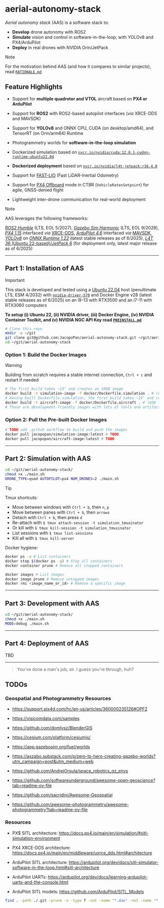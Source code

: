 # aerial-autonomy-stack

*Aerial autonomy stack* (AAS) is a software stack to:
- **Develop** drone autonomy with ROS2
- **Simulate** vision and control in software-in-the-loop, with YOLOv8 and PX4/ArduPilot
- **Deploy** in real drones with NVIDIA Orin/JetPack

> [!NOTE]
> For the motivation behind AAS (and how it compares to similar projects), read [`RATIONALE.md`](/docs/RATIONALE.md)

## Feature Highlights

- Support for **multiple quadrotor and VTOL** aircraft based on **PX4 or ArduPilot**
- Support for **ROS2** with ROS2-based autopilot interfaces (*via* XRCE-DDS and MAVSDK)
- Support for **YOLOv8** and ONNX CPU, CUDA (on desktop/amd64), and TensorRT (on Orin/arm64) Runtime
- Photogrammetry worlds for **software-in-the-loop simulation**
- Dockerized simulation based on [`nvcr.io/nvidia/cuda:12.8.1-cudnn-runtime-ubuntu22.04`](https://catalog.ngc.nvidia.com/orgs/nvidia/containers/cuda/tags)
- **Dockerized deployment** based on [`nvcr.io/nvidia/l4t-jetpack:r36.4.0`](https://catalog.ngc.nvidia.com/orgs/nvidia/containers/l4t-jetpack/tags)

- Support for [FAST-LIO](https://github.com/hku-mars/FAST_LIO) (Fast LiDAR-Inertial Odometry)
- Support for [PX4 Offboard](https://docs.px4.io/main/en/flight_modes/offboard.html) mode in CTBR (`VehicleRatesSetpoint`) for agile, GNSS-denied flight
- Lightweight inter-drone communication for real-world deployment 

> [!NOTE]
> AAS leverages the following frameworks:
>
> [*ROS2 Humble*](https://docs.ros.org/en/rolling/Releases.html) (LTS, EOL 5/2027), [*Gazebo Sim Harmonic*](https://gazebosim.org/docs/latest/releases/) (LTS, EOL 9/2028), [*PX4 1.15*](https://github.com/PX4/PX4-Autopilot/releases) interfaced *via* [XRCE-DDS](https://github.com/eProsima/Micro-XRCE-DDS/releases), [*ArduPilot 4.6*](https://github.com/ArduPilot/ardupilot/releases) interfaced *via* [MAVSDK](https://github.com/mavlink/mavsdk/releases), [*YOLOv8*](https://github.com/ultralytics/ultralytics/releases) on [*ONNX Runtime 1.22*](https://onnxruntime.ai/getting-started) (latest stable releases as of 6/2025), [*L4T 36* (Ubuntu 22-based)/*JetPack 6*](https://developer.nvidia.com/embedded/jetpack-archive) (for deployment only, latest major release as of 6/2025)

---

## Part 1: Installation of AAS

> [!IMPORTANT]
> This stack is developed and tested using a [Ubuntu 22.04](https://ubuntu.com/about/release-cycle) host (penultimate LTS, ESM 4/2032) with [`nvidia-driver-570`](https://developer.nvidia.com/datacenter-driver-archive) and Docker Engine v28 (latest stable releases as of 6/2025) on an i9-13 with RTX3500 and an i7-11 with RTX3060 computers
> 
> **To setup (i) Ubuntu 22, (ii) NVIDIA driver, (iii) Docker Engine, (iv) NVIDIA Container Toolkit, and (v) NVIDIA NGC API Key read [`PREINSTALL.md`](/docs/PREINSTALL.md)**

```sh
# Clone this repo
mkdir -p ~/git
git clone git@github.com:JacopoPan/aerial-autonomy-stack.git ~/git/aerial-autonomy-stack
cd ~/git/aerial-autonomy-stack
```

### Option 1:  Build the Docker Images

> [!WARNING]
> Building from scratch requires a stable internet connection, `Ctrl + c` and restart if needed 

```sh
# The first build takes ~15' and creates an 18GB image
docker build -t simulation-image -f docker/Dockerfile.simulation . # (6GB for ros-humble-desktop, 9GB for PX4 and ArduPilot SITL)
# Having built Dockerfile.simulation, the first build takes ~15' and creates a 16GB image
docker build -t aircraft-image -f docker/Dockerfile.aircraft . # (6GB for ros-humble-desktop, 7GB for YOLOv8, ONNX)
# These are development-friendly images with lots of tools and artifacts, trim if needed
```

### Option 2: Pull the Pre-built Docker Images

```sh
# TODO add .github workflow to build and push the images
docker pull jacopopan/simulation-image:latest # TODO
docker pull jacopopan/aircraft-image:latest # TODO
```

---

## Part 2: Simulation with AAS

```sh
cd ~/git/aerial-autonomy-stack/
chmod +x ./main.sh
DRONE_TYPE=quad AUTOPILOT=px4 NUM_DRONES=2 ./main.sh
```

> [!TIP]
> Tmux shortcuts:
> - Move between windows with `Ctrl + b`, then `n`, `p`
> - Move between panes with `Ctrl + b`, then `arrows`
> - Detach with `Ctrl + b`, then press `d`
> - Re-attach with `$ tmux attach-session -t simulation_tmuxinator`
> - Or kill with `$ tmux kill-session -t simulation_tmuxinator`
> - List sessions with `$ tmux list-sessions`
> - Kill all with `$ tmux kill-server`
> 
> Docker hygiene:
```sh
docker ps -a # List containers
docker stop $(docker ps -q) # Stop all containers
docker container prune # Remove all stopped containers

docker images # List images
docker image prune # Remove untagged images
docker rmi <image_name_or_id> # Remove a specific image
```

---

## Part 3: Development with AAS

```sh
cd ~/git/aerial-autonomy-stack/
chmod +x ./main.sh
MODE=debug ./main.sh
```

---

## Part 4: Deployment of AAS

TBD

---
> You've done a man's job, sir. I guess you're through, huh?




















## TODOs

### Geospatial and Photogrammetry Resources

- https://support.pix4d.com/hc/en-us/articles/360000235126#OPF2
- https://visicomdata.com/samples
- https://github.com/domlysz/BlenderGIS
- https://cesium.com/platform/cesiumjs/ 
- https://app.gazebosim.org/fuel/worlds
- https://aszabo.substack.com/p/zero-to-hero-creating-gazebo-worlds?utm_campaign=post&utm_medium=web
- https://github.com/AndrejOrsula/space_robotics_gz_envs

- https://github.com/softwareunderground/awesome-open-geoscience?tab=readme-ov-file
- https://github.com/sacridini/Awesome-Geospatial
- https://github.com/awesome-photogrammetry/awesome-photogrammetry?tab=readme-ov-file

### Resources

- PX$ SITL architecture: https://docs.px4.io/main/en/simulation/#sitl-simulation-environment
- PX4 XRCE-DDS architecture: https://docs.px4.io/main/en/middleware/uxrce_dds.html#architecture

- ArduPilot SITL architecture: https://ardupilot.org/dev/docs/sitl-simulator-software-in-the-loop.html#sitl-architecture
- ArduPilot UARTs: https://ardupilot.org/dev/docs/learning-ardupilot-uarts-and-the-console.html
- ArduPilot SITL models: https://github.com/ArduPilot/SITL_Models

```sh
find . -path ./.git -prune -o -type f -not -name "*.dae" -not -name "*.png" -not -name "*.stl" | xargs wc -l
```

